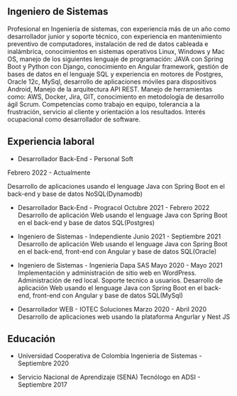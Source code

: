## Ingeniero de Sistemas
Profesional en Ingeniería de sistemas, con experiencia más de un año como desarrollador junior y
soporte técnico, con experiencia en mantenimiento preventivo de computadores, instalación de
red de datos cableada e inalámbrica, conocimientos en sistemas operativos Linux, Windows y Mac
OS, manejo de los siguientes lenguaje de programación: JAVA con Spring Boot y Python con
Django, conocimiento en Angular framework, gestión de bases de datos en el lenguaje SQL y
experiencia en motores de Postgres, Oracle 12c, MySql, desarrollo de aplicaciones móviles para
dispositivos Android, Manejo de la arquitectura API REST. Manejo de herramientas como: AWS,
Docker, Jira, GIT, conocimiento en metodología de desarrollo ágil Scrum. Competencias como
trabajo en equipo, tolerancia a la frustración, servicio al cliente y orientación a los resultados. Interés
ocupacional como desarrollador de software.

## Experiencia laboral
- Desarrollador Back-End - Personal Soft

Febrero 2022 - Actualmente

Desarrollo de aplicaciones usando el lenguage Java con Spring Boot en el back-end y base de
datos NoSQL(Dynamodb)

- Desarrollador Back-End - Progracol
Octubre 2021 - Febrero 2022
Desarrollo de aplicación Web usando el lenguage Java con Spring Boot en el back-end y base de
datos SQL(Postgres)

- Ingeniero de Sistemas - Independiente
Junio 2021 - Septiembre 2021
Desarrollo de aplicación Web usando el lenguage Java con Spring Boot en el back-end, front-end
con Angular y base de datos SQL(Oracle)

- Ingeniero de Sistemas - Ingenieria Dapa SAS
Mayo 2020 - Mayo 2021
Implementación y administración de sitio web en WordPress. Administración de red local. Soporte
tecnico a usuarios. Desarrollo de aplicación Web usando el lenguage Java con Spring Boot en el
back-end, front-end con Angular y base de datos SQL(MySql)

- Desarrollador WEB - IOTEC Soluciones
Marzo 2020 - Abril 2020
Desarrollo de aplicaciones web usando la plataforma Angurlar y Nest JS

## Educación
- Universidad Cooperativa de Colombia
Ingenieria de Sistemas - Septiembre 2020

- Servicio Nacional de Aprendizaje (SENA)
Tecnólogo en ADSI - Septiembre 2017

<!--
**nestoragredoyanten/nestoragredoyanten** is a ✨ _special_ ✨ repository because its `README.md` (this file) appears on your GitHub profile.

Here are some ideas to get you started:

- 🔭 I’m currently working on ...
- 🌱 I’m currently learning ...
- 👯 I’m looking to collaborate on ...
- 🤔 I’m looking for help with ...
- 💬 Ask me about ...
- 📫 How to reach me: ...
- 😄 Pronouns: ...
- ⚡ Fun fact: ...
-->
